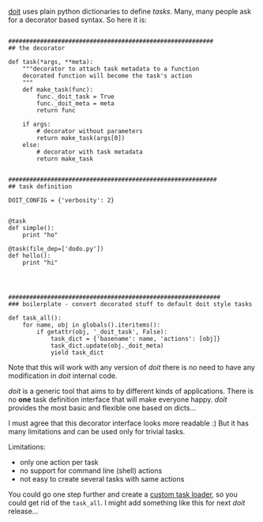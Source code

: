 <!--
.. title: doit task decorator
.. slug: doit-task-decorator
.. date: 2012/12/11 11:45:00
.. tags: python, doit
.. link: 
.. description: 
-->

[doit](http://pydoit.org) uses plain python dictionaries to define *tasks*.
Many, many people ask for a decorator based syntax. So here it is:

~~~~{.python}

##########################################################
## the decorator

def task(*args, **meta):
    """decorator to attach task metadata to a function
    decorated function will become the task's action
    """
    def make_task(func):
        func._doit_task = True
        func._doit_meta = meta
        return func

    if args:
        # decorator without parameters
        return make_task(args[0])
    else:
        # decorator with task metadata
        return make_task


###########################################################
## task definition

DOIT_CONFIG = {'verbosity': 2}


@task
def simple():
    print "ho"

@task(file_dep=['dodo.py'])
def hello():
    print "hi"




############################################################
### boilerplate - convert decorated stuff to default doit style tasks

def task_all():
    for name, obj in globals().iteritems():
        if getattr(obj, '_doit_task', False):
            task_dict = {'basename': name, 'actions': [obj]}
            task_dict.update(obj._doit_meta)
            yield task_dict
~~~~

Note that this will work with any version of *doit* there is no need
to have any modification in *doit* internal code.

*doit* is a generic tool that aims to by different kinds of applications.
There is no **one** task definition interface that will make everyone happy.
*doit* provides the most basic and flexible one based on dicts...

I must agree that this decorator interface looks more readable :)
But it has many limitations and can be used only for trivial tasks.

Limitations:

 * only one action per task
 * no support for command line (shell) actions
 * not easy to create several tasks with same actions

You could go one step further and create a
[custom task loader](http://python-doit.sourceforge.net/extending.html),
so you could get rid of the `task_all`.
I might add something like this for next *doit* release...